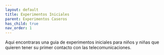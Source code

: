 ```yaml
---
layout: default
title: Experimentos Iniciales
parent: Experimentos Caseros
has_child: true
nav_order: 1
---
```


Aqui encontraras una guia de experimentos iniciales para niños y niñas que quieren tener su primer contacto con las telecomunicaciones.